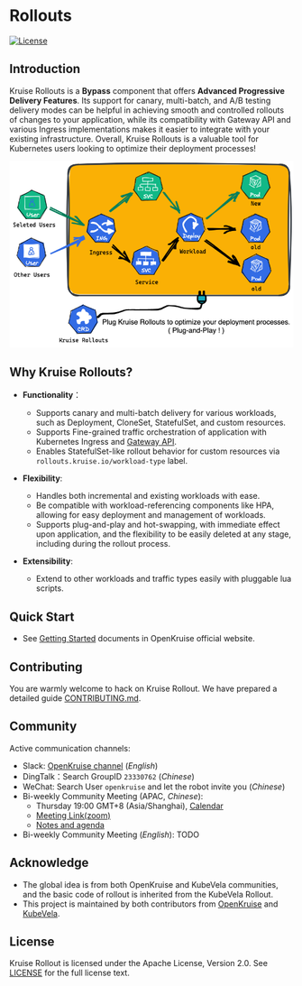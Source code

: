 # Rollouts
[![License](https://img.shields.io/badge/license-Apache%202-4EB1BA.svg)](https://www.apache.org/licenses/LICENSE-2.0.html)

## Introduction
Kruise Rollouts is a **Bypass** component that offers **Advanced Progressive Delivery Features**. Its support for canary, multi-batch, and A/B testing delivery modes can be helpful in achieving smooth and controlled rollouts of changes to your application, while its compatibility with Gateway API and various Ingress implementations makes it easier to integrate with your existing infrastructure. Overall, Kruise Rollouts is a valuable tool for Kubernetes users looking to optimize their deployment processes!

<div style="text-align:center"><img src="docs/images/rollout_intro.png" /></div>

## Why Kruise Rollouts?
- **Functionality**：
  - Supports canary and multi-batch delivery for various workloads, such as Deployment, CloneSet, StatefulSet, and custom resources.
  - Supports Fine-grained traffic orchestration of application with Kubernetes Ingress and [Gateway API](https://gateway-api.sigs.k8s.io/).
  - Enables StatefulSet-like rollout behavior for custom resources via `rollouts.kruise.io/workload-type` label.

- **Flexibility**:
  - Handles both incremental and existing workloads with ease.
  - Be compatible with workload-referencing components like HPA, allowing for easy deployment and management of workloads.
  - Supports plug-and-play and hot-swapping, with immediate effect upon application, and the flexibility to be easily deleted at any stage, including during the rollout process.
  
- **Extensibility**:
  - Extend to other workloads and traffic types easily with pluggable lua scripts.

## Quick Start
- See [Getting Started](https://openkruise.io/rollouts/introduction/) documents in OpenKruise official website.

## Contributing
You are warmly welcome to hack on Kruise Rollout. We have prepared a detailed guide [CONTRIBUTING.md](CONTRIBUTING.md).

## Community
Active communication channels:

- Slack: [OpenKruise channel](https://kubernetes.slack.com/channels/openkruise) (*English*)
- DingTalk：Search GroupID `23330762` (*Chinese*)
- WeChat: Search User `openkruise` and let the robot invite you (*Chinese*)
- Bi-weekly Community Meeting (APAC, *Chinese*):
  - Thursday 19:00 GMT+8 (Asia/Shanghai), [Calendar](https://calendar.google.com/calendar/u/2?cid=MjdtbDZucXA2bjVpNTFyYTNpazV2dW8ybHNAZ3JvdXAuY2FsZW5kYXIuZ29vZ2xlLmNvbQ)
  - [Meeting Link(zoom)](https://us02web.zoom.us/j/87059136652?pwd=NlI4UThFWXVRZkxIU0dtR1NINncrQT09)
  - [Notes and agenda](https://shimo.im/docs/gXqmeQOYBehZ4vqo)
- Bi-weekly Community Meeting (*English*): TODO

## Acknowledge
- The global idea is from both OpenKruise and KubeVela communities, and the basic code of rollout is inherited from the KubeVela Rollout.
- This project is maintained by both contributors from [OpenKruise](https://openkruise.io/) and [KubeVela](https://kubevela.io).

## License
Kruise Rollout is licensed under the Apache License, Version 2.0. See [LICENSE](./LICENSE.md) for the full license text.

